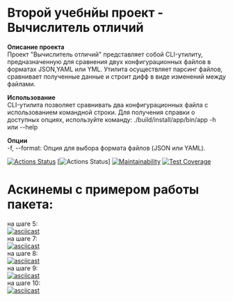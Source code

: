 # Второй учебнйы проект - Вычислитель отличий  
**Описание проекта**  
Проект "Вычислитель отличий" представляет собой CLI-утилиту, предназначенную для сравнения двух конфигурационных файлов в форматах JSON,YAML или YML. Утилита осуществляет парсинг файлов, сравнивает полученные данные и строит дифф в виде изменений между файлами.  

**Использование**  
CLI-утилита позволяет сравнивать два конфигурационных файла с использованием командной строки. Для получения справки о доступных опциях, используйте команду: ./build/install/app/bin/app -h или --help

**Опции**  
-f, --format: Опция для выбора формата файлов (JSON или YAML).

[![Actions Status](https://github.com/SpaceLudens/java-project-71/actions/workflows/hexlet-check.yml/badge.svg)](https://github.com/SpaceLudens/java-project-71/actions)
[![Actions Status](https://github.com/SpaceLudens/java-project-71/actions/workflows/main.yml/badge.svg)]
[![Maintainability](https://api.codeclimate.com/v1/badges/44471e5730a3454da086/maintainability)](https://codeclimate.com/github/SpaceLudens/java-project-71/maintainability)
[![Test Coverage](https://api.codeclimate.com/v1/badges/44471e5730a3454da086/test_coverage)](https://codeclimate.com/github/SpaceLudens/java-project-71/test_coverage)

# Аскинемы с примером работы пакета:
на шаге 5:  
[![asciicast](https://asciinema.org/a/jlWzBGZptRGOrBB2sKpTJEEZG.svg)](https://asciinema.org/a/jlWzBGZptRGOrBB2sKpTJEEZG)  
на шаге 7:  
[![asciicast](https://asciinema.org/a/fxluLZJcBu1h42zsZ4LUkt5XE.svg)](https://asciinema.org/a/fxluLZJcBu1h42zsZ4LUkt5XE)  
на шаге 8:  
[![asciicast](https://asciinema.org/a/KfrafeM9ZOL1HIOdvwXMpD3Q5.svg)](https://asciinema.org/a/KfrafeM9ZOL1HIOdvwXMpD3Q5)  
на шаге 9:  
[![asciicast](https://asciinema.org/a/vp2bDdbDoe8H81TneyjB2vvt2.svg)](https://asciinema.org/a/vp2bDdbDoe8H81TneyjB2vvt2)  
на шаге 10:  
[![asciicast](https://asciinema.org/a/mGH6B7DIyYLHINHGp7goDizYW.svg)](https://asciinema.org/a/mGH6B7DIyYLHINHGp7goDizYW)  
